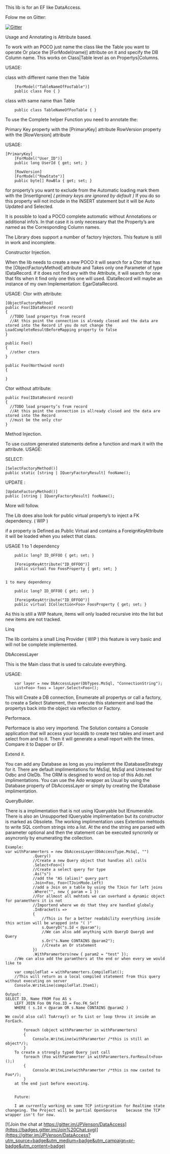 This lib is for an EF like DataAccess.


Folow me on Gitter:
<p><a href="https://gitter.im/JPVenson/DataAccess?utm_source=badge&amp;utm_medium=badge&amp;utm_campaign=pr-badge&amp;utm_content=body_badge" target="_blank" class=""><img src="https://camo.githubusercontent.com/da2edb525cde1455a622c58c0effc3a90b9a181c/68747470733a2f2f6261646765732e6769747465722e696d2f4a6f696e253230436861742e737667" alt="Gitter" data-canonical-src="https://badges.gitter.im/Join%20Chat.svg" style="max-width:100%;"></a></p>

Usage and Annotating is Attribute based.

To work with an POCO just name the class like the Table you want to operate Or place the [ForModel(name)] attribute on  it and specify the DB Column name. This works on Class|Table level as on Propertys|Columns.

USAGE:

class with different name then the Table
	
	    [ForModel("TableNameOfFooTable")]
	    public class Foo { }
	
class with same name than Table
	
	    public class TableNameOfFooTable { }
	  
	  
To use the Complete helper Function you need to annotate the:

Primary Key property with the [PrimaryKey] attribute
RowVersion property with the [RowVersion] attribute

USAGE:

	[PrimaryKey]
        [ForModel("User_ID")]
        public long UserId { get; set; }

        [RowVersion]
        [ForModel("RowState")]
        public byte[] RowBla { get; set; }

for property’s you want to exclude from the Automatic loading mark them with the [InsertIgnore] *( primary keys are ignored by default )*
If you do so this property will not include in the INSERT statement but it will be Auto Updated and Selected.

It is possible to load a POCO complete automatic without Annotations or additional info’s.
In that case it is only necessary that the Property’s are named as the Corresponding Column names.

The Library does support a number of factory Injectors.
This feature is still in work and incomplete.

Constructor Injection.

When the lib needs to create a new POCO it will search for a Ctor that has the [ObjectFactoryMethod] attribute and 
Takes only one Parameter of type IDataRecord. if it does not find any with the Attribute, it will search for one that fits when it find only one this one will used.
IDataRecord will maybe an instance of my own Implementation: EgarDataRecord.

USAGE:
  Ctor with attribute:
  
    [ObjectFactoryMethod]
    public Foo(IDataRecord record)
    {
      //TODO load propertys from record
      //At this point the connection is already closed and the data are stored into the Record if you do not change the LoadCompleteResultBeforeMapping property to false
    }  
    
    public Foo()
    {
      //other ctors
    }  
    
    public Foo(Northwind nord)
    {
    
    }  
    
  Ctor without attribute:
  
    public Foo(IDataRecord record)
    {
      //TODO load property’s from record
      //At this point the connection is allready closed and the data are stored into the Record
      //must be the only ctor
    }

Method Injection.

To use custom generated statements define a function and mark it with the attribute.
USAGE:

  SELECT:
  
    [SelectFactoryMethod()]
    public static [string | IQueryFactoryResult] fooName();
    
  UPDATE :
  
    [UpdateFactoryMethod()]
    public [string | IQueryFactoryResult] fooName();

More will follow.

The Lib does also look for public virtual property’s to inject a FK dependency. ( WIP )

if a property is Defined as Public Virtual and contains a ForeignKeyAttribute it will be loaded when you select that class.


USAGE
	1 to 1 dependency
	
		public long? ID_OFFOO { get; set; }
		
		[ForeignKeyAttribute("ID_OFFOO")]
		public virtual Foo FoosProperty { get; set; }
		
		
	1 to many dependency
	
		public long? ID_OFFOO { get; set; }
		
		[ForeignKeyAttribute("ID_OFFOO")]
		public virtual ICollection<Foo> FoosProperty { get; set; }
		
		
As this is still a WIP feature, items will only loaded recursive into the list but new items are not tracked.

Linq

The lib contains a small Linq Provider ( WIP )
this feature is very basic and will not be complete implemented.





DbAccessLayer

This is the Main class that is used to calculate everything.

USAGE:

		var layer = new DbAccessLayer(DbTypes.MsSql, "ConnectionString");
		List<Foo> foos = layer.Select<Foo>();
		
This will Create a DB connection, Enumerate all propertys or call a factory, to create a Select Statement, then execute this statement and load the propertys back into the object via reflection or Factory.

Performace.

Performace is also very importend. The Solution contains a Console application that will access your localdb to create test tables and insert and select from and to it. Then it will generate a small report with the times. 
Compare it to Dapper or EF.

Extend it.

You can add any Database as long as you impliemnt the IDatabaseStrategy for it. There are default implimentations for MsSql, MsSql and Untested for Odbc and OleDb. The ORM is desgined to word on top of this Ado.net implimentations. You can use the Ado wrapper as Usual by using the Database property of DbAccessLayer or simply by creating the IDatabase implimentation.

QueryBuilder.

There is a implimentation that is not using IQueryable but IEnumerable. There is also an Unsupported IQueryable implimentation but its constructor is marked as Obsolete. The working implimentation uses Extention mehtods to write SQL confrom strings into a list. At the end the string are parsed with parameter optional and then the statement can be executed syncronly or asyncronly by enumerating the collection.

	Example:
	var withParamerters = new DbAccessLayer(DbAccessType.MsSql, "")
                .Query()
                //Create a new Query object that handles all calls
                .Select<Foo>()
                //Create a select query for type
                .As("s")
                //add the "AS (alias)" query part
                .Join<Foo, Foo>(TJoinMode.Left)
                //add a Join on a table by using the TJoin for left joins
                .Where("", new { param = 1 })
                //For allmost all mehtods we can overhand a dynamic object for paramethers it is not
                //Importend where we do that they are handled globaly
                .InBracket(s =>
                {
                    //This is for a better readability everything inside this action will be wrapped into "( )"
                    s.QueryD("s.Id < @param");
                    //We can also add anything with QueryD QueryQ and Query
                    s.Or("s.Name CONTAINS @param2");
                    //Create an Or statement
                })
                .WithParamerters(new { param2 = "test" });
        //We can also add the paramthers at the end or when every we would like to

        var compileFlat = withParamerters.CompileFlat();
        //This will return as a local compiled statement from this query without executing on server
        Console.WriteLine(compileFlat.Item1);
        
	Output:
	SELECT ID, Name FROM Foo AS s 
		LEFT JOIN Foo ON Foo.ID = Foo.FK_Self 
		WHERE ( s.Id < @param OR s.Name CONTAINS @param2 ) 
		
	We could also call ToArray() or To List or loop throu it inside an ForEach.
	
            foreach (object withParamerter in withParamerters)
            {
                Console.WriteLine(withParamerter /*this is still an object*/);
            }
        To create a strongly typed Query just call 
            foreach (Foo withParamerter in withParamerters.ForResult<Foo>();)
            {
                Console.WriteLine(withParamerter /*this is now casted to Foo*/);
            }
        at the end just before executing.
        
        
        Future:
        
        I am currently working on some TCP intirgration for Realtime state changeing. The Project will be partial OpenSource 	because the TCP wrapper isn't for now.


[![Join the chat at https://gitter.im/JPVenson/DataAccess](https://badges.gitter.im/Join%20Chat.svg)](https://gitter.im/JPVenson/DataAccess?utm_source=badge&utm_medium=badge&utm_campaign=pr-badge&utm_content=badge)